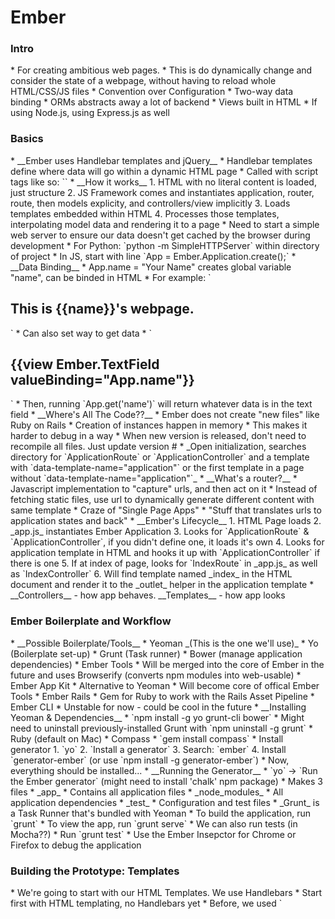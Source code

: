 <h1>Ember</h1>


<h3>Intro</h3>
* For creating ambitious web pages. 
	* This is do dynamically change and consider the state of a webpage, without having to reload whole HTML/CSS/JS files
* Convention over Configuration
* Two-way data binding
* ORMs abstracts away a lot of backend
* Views built in HTML
* If using Node.js, using Express.js as well

<h3>Basics</h3>
* __Ember uses Handlebar templates and jQuery__
	* Handlebar templates define where data will go within a dynamic HTML page
		* Called with script tags like so: `<script type="x-type/handlebars"></script>`
* __How it works__
	1. HTML with no literal content is loaded, just structure
	2. JS Framework comes and instantiates application, router, route, then models explicity, and controllers/view implicitly
	3. Loads templates embedded within HTML
	4. Processes those templates, interpolating model data and rendering it to a page
	* Need to start a simple web server to ensure our data doesn't get cached by the browser during development
		* For Python: `python -m SimpleHTTPServer` within directory of project
	*  In JS, start with line `App = Ember.Application.create();`
* __Data Binding__
	* App.name = "Your Name" creates global variable "name", can be binded in HTML
		* For example: `<h2>This is {{name}}'s webpage.</h2>`
	* Can also set way to get data
		* `<h2>{{view Ember.TextField valueBinding="App.name"}}</h2>`
		* Then, running `App.get('name')` will return whatever data is in the text field
* __Where's All The Code??__
	* Ember does not create "new files" like Ruby on Rails
		* Creation of instances happen in memory
			* This makes it harder to debug in a way
			* When new version is released, don't need to recompile all files. Just update version #
	* _Open initialization, searches directory for `ApplicationRoute` or `ApplicationController` and a template with `data-template-name="application"` or the first template in a page without `data-template-name="application"`_
* __What's a router?__
	* Javascript implementation to "capture" urls, and then act on it
		* Instead of fetching static files, use url to dynamically generate different content with same template
		* Craze of "Single Page Apps"
	* "Stuff that translates urls to application states and back"
* __Ember's Lifecycle__
	1. HTML Page loads
	2. _app.js_ instantiates Ember Application
	3. Looks for `ApplicationRoute` & `ApplicationController`, if you didn't define one, it loads it's own
	4. Looks for application template in HTML and hooks it up with `ApplicationController` if there is one
	5. If at index of page, looks for `IndexRoute` in _app.js_ as well as `IndexController`
	6. Will find template named _index_ in the HTML document and render it to the _outlet_ helper in the application template
* __Controllers__ - how app behaves. __Templates__ - how app looks

<h3>Ember Boilerplate and Workflow</h3>
* __Possible Boilerplate/Tools__
	* Yeoman _(This is the one we'll use)_
		* Yo (Boilerplate set-up)
		* Grunt (Task runner)
		* Bower (manage application dependencies)
	* Ember Tools
		* Will be merged into the core of Ember in the future and uses Browserify (converts npm modules into web-usable)
	* Ember App Kit
		* Alternative to Yeoman
		* Will become core of offical Ember Tools
	* Ember Rails
		* Gem for Ruby to work with the Rails Asset Pipeline
	* Ember CLI
		* Unstable for now - could be cool in the future
* __Installing Yeoman & Dependencies__
	* `npm install -g yo grunt-cli bower`
		* Might need to uninstall previously-installed Grunt with `npm uninstall -g grunt`
	* Ruby (default on Mac)
	* Compass
		* `gem install compass`
	* Install generator
		1. `yo`
		2. `Install a generator`
		3. Search: `ember`
		4. Install `generator-ember` (or use `npm install -g generator-ember`)
	* Now, everything should be installed...
* __Running the Generator__
	* `yo` -> `Run the Ember generator` (might need to install 'chalk' npm package)
	* Makes 3 files
		* _app_
			* Contains all application files
		* _node_modules_
			* All application dependencies
		* _test_
			* Configuration and test files
	* _Grunt_ is a Task Runner that's bundled with Yeoman
		* To build the application, run `grunt`
		* To view the app, run `grunt serve`
		* We can also run tests (in Mocha??)
			* Run `grunt test`
	* Use the Ember Insepctor for Chrome or Firefox to debug the application

<h3>Building the Prototype: Templates</h3>
* We're going to start with our HTML Templates. We use Handlebars
* Start first with HTML templating, no Handlebars yet
* Before, we used `<script>` tags to to embed templates. This is expensive.
	* We can precompile by putting them all in a _handlebars.runtime.js_ file
	* __Yo__ will generate handlebars templates for us with an _.hbs_ extension, while __Grunt__ will watch, compile & concatenate them
		* We'll need to tell Grunt where to look with:

	grunt.initConfig({
		yeoman: yeomanConfig,
		watch: {
			emberTemplates: {
				files: '<%= yeoman.app %>/templates/**/*.hbs',
				tasks: ['emberTemplates', 'connect:livereload']
			}
		}
	});

	* Move to _.hbs_ files for real work, but it's fine to use `<script>` tags for sketches or small jobs
* __VARIABLES__
	* One example of using variables is such:
		* In _app/scripts/app.js_ add the line `appvarattopofscreen.applicationName = "Name"`
		* Now, in Handlebar templates where you want to use the name, add `{{appvarattopofscreen.applicationName}}`
	* __#link-to__: Let's add a link on this to the main page
		* Change the previous line to `{{#link-to "index" class="navbar-brand"}}{{appvarattopofscreen.applicationName}}{{/link-to}}
		* While we haven't added controllers or routers, Ember adds default ones. For example, the _IndexRoute_
	* __Handlebars__ is similar to HTML
		* `{{` -> `<` and `}}` -> `>`
		* `#link-to` is the opening tag
		* We can declare attributes in Handlebars tags
		* For the string "Index", __Handlebars__ has a naming convention
			* For #link-to, you pass a route by name
			* Take the camelcase of the route, remove _Route_, insert a hyphen before every capital (except the first), and make all letters lowercase
				* For example `IndexRoute` -> `route` or `SearchResultsRoute` -> `search-results`
	* __input__:
		* Example: `{{input type="text" class="search-input" placeholder="Search for artists or songs"}}` 
	* What is __{{outlet}}__??
		* We don't quite know yet (we'll learn next chapter)
		* For now, we are rendering the content associated with `IndexRoute` and _index.hbs_ into the {{outlet}} of _application.hbs_
	* __each__:
		* We can iterate through `<ul>` like this, makes it very easy. For example:

	<ul class="search-results artists">
		{{#each Rockandroll.dummySearchResultsArtists}}
		<li><a href="#">{{name}}</a></li>
		{{/each}}
	</ul>

		* This is if our variable `Rockandroll.dummySearchResultsArtists` has a field in the array of objects of `name`
		* We could also do: `{{#each artist in Rockandroll.dummySearchResultsArtists}}<li><a href="#">{{artist.name}}</a></li>{{/each}}
	*__if & else__:
		* We can use `{{#if nickname}} <...> {{else}} <..>`
		* {{#if nickname}} evaluates to false if: _false, null, undefined_ and `[]`
	*__action__:
		* Capture action with (for example) `<button {{action 'viewArtist' this}}>CLICK</button>
			* Then, we need to handle this action by our controller. If we don't have a controller yet, create a new file and controller like:
				* `__app/scripts/controllers/index_controller.js`
				* `Rockandroll.IndexController = Ember.Controller.extend({});`
					* Doing this, we are overriding the default controller ember created
				* When using actions, for example, you can add an object to the `.extend({})`:
					
	actions: {
		viewedArtist: function(artist) {
			console.log("Got " + artist.name)
		}
	}

	*__bind-attr__:
		* This is to dynamically alter the attributes of any any HTML tag
			* For example `<a {{bind-attr href="model.license.url"}}>`
			* Another example `<img {{bind-attr src="model.image.url"}} class="image-class">`
* __CREATING CUSTOM HELPERS__
	* We can register `helpers` through Handlebars to build custom tags
	* In this case, this was put in the app.js file, as such:

	Ember.Handlebars.helper('hotttnesss-badge', function(value, options) {
		...
		return new Handlebars.SafeString(html);
	});

	* Then, we can call hotttness-badge as a handlebar element: `{{hotttnesss-badge model.hotttnesss}}
		* We pass in a `value` to `value`, which can then be acted on

<h3>Building the Prototype: The Router, Routes & Models</h3>
* The URL is key in giving people a way to start where they left off. It includes state data, etc.
* __Router__
	* A logical mechanism that routes things
	* A request comes in and the route delivers the right models, views, controllers & templates
	* Two things needed:
		* Map - this maps out each possible url and grabs the right data, and generates the app
		* Route - the map will be search for a route
	* Up to this point, we haven't needed a map. This is because Ember fills in a lot of these details automatically through convention
	* To add a router, update the function in the _app/scripts/router.js_ to complete the map
		* We didn't add an index or application route because those are automatically generated

		Rockandroll.Router.map(function () {
		  this.route('search-results');
		  this.route('artist');
		  this.route('song');
		});

	* Wildcards are also possible, and "masking" of routes:
		* `this.route('search-results', { path: 'search/:term' });`
* __Models__
	* Unlike controllers & views, models are necessarily nestled with one particular view
	* The model allows for de-serialization of the URL into model/state data
	* Create a model with `Rockandroll.Artist = Em.Object.extend({ id: null, name: null });`
	* Initialize a model with `var artist = Rockandroll.Artist.create({ id: '123xyz', name: 'Spongebob'});`

* __Putting it together__
	* Now that we know abour Routers & Models, we can create the Artist Route. In _app/scripts/routes/artist_route.js_:

	Rockandroll.ArtistRoute = Ember.Route.extend({
		model: function(params) {

		}
	});

	* For this application, we'll need to use Promises
	* __Promises__
		* Promises have not been officially implemented/supported, but will be soon. So, Ember has a few different Promise "flavors"
		* jQuery: `Ember.$.getJSON(url, obj).then(function(data) { /* Insert code here */});`

<h3>Building the Prototype: Controllers, Views, Data Binding, and Events</h3>
* Controllers are for transient state data
* Controllers have these 4 important jobs (among others):
	1. Manipulate the data within the application's models
	2. Store transient data, whether standalone or data received from models
	3. Listen to events dispatched, and dispatch events
	4. Instigate the transition from one state to another
* Currently, we can't really _do_ anything. We can't search in our application. Let's change that
	* In _app.js_, add a controller like:
		* `Rockandroll.ApplicationController = Ember.ObjectController.extend({});`
		* Withing the extended Object controller, we can add _variables_ and _actions_

	Rockandroll.ApplicationController = Ember.ObjectController.extend({
		searchTerms: '',
		applicationName: "Rock 'n' Roll",
		actions: {
			submit: function() {
				this.transitionToRoute('search-results', this.get('searchTerms'));
			}
		}
	});


	* The `actions` object holds all event handlers fired by the templates
	* To bind the data in our input textbox to the `searchTerms` variable, add `valueBinding="controller.searchTerms"` to the `<input>` tag
	* There is now a `submit` helper, but an instance to fire this event needs to be added. 
		* In the _application.hbs_, add `{{action "submit"}}` within the button tag and `action="submit"` in the `<input>` tag
			* It's obvious why the button get's the action, but the input box gets it so if a user hits enter, the event will fire
* __Computed Properties__
	* This is one of Ember's biggest draws. 
	* Allows variables to "watch" and be changed when other things in the app change
	* For example, in the ApplicationController:

	applicationName: function() {
		var st = this.get('searchTerms');
		if (st) {
			return st + "???";
		} else {
			return "Rock N Roll";
		}
	}.property('searchTerms')

* Use `get()` and `set()` whenever possible
	* It makes sure you get the latest value of a variable, and set notifies variables watching the set variable of changes
* Routes can pass data into the static Handlebars templates
* __Views__
	* Views allow for more custom widgets within a template
	* A more complex "computed property"
	* `didInsertElement` is like `$().ready()` for a jQuery element, called once the view is injected into the page
	* Can also add a click button, like so: 

	Rockandroll.SongView = Em.View.extend({
		click: function(jQueryEvent) {
			console.log(jQueryEvent.target);
		}
	});

<h3>Persisting Data</h3>
* __Ember Data__
	1. Loads data from a persistence layer
	2. Maps the data to a set of client-side models 
	3. Updates the Models
	4. Saves and syncs the data with the persistence layer
* Setting up the Router & Activity View for the Activity State
* __Every route has an associated model__
	* The _model_ method is used to set up the plumbing between a particular model and a route
* `{{#link-to 'activity'}}` instead of an `<a href>` tag routes to the activity, and will look for a model
* For working with the persistence in Ember Data, use `DS` rather than `Ember` - i.e., `DS.Model.extend({});`
	* For object members, use `DS.attr('string');` or `DS.attr('number');`
* Fixtures are a way to put sample data into an application before connecting the application to long-term persistence
* To go over actions again: `<a {{action 'viewedArtist' this }}>{{name}}</a>`













	

